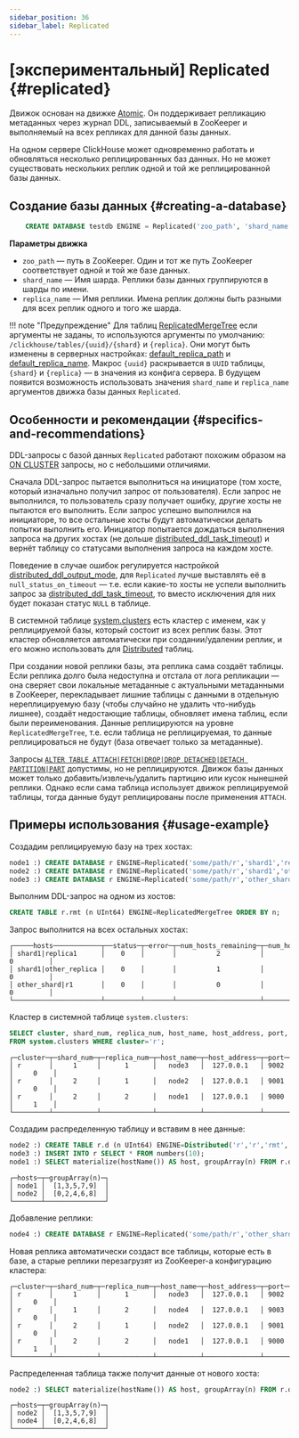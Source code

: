 ```yaml
---
sidebar_position: 36
sidebar_label: Replicated
---
```


# [экспериментальный] Replicated {#replicated}

Движок основан на движке [Atomic](../../engines/database-engines/atomic.md). Он поддерживает репликацию метаданных через журнал DDL, записываемый в ZooKeeper и выполняемый на всех репликах для данной базы данных.

На одном сервере ClickHouse может одновременно работать и обновляться несколько реплицированных баз данных. Но не может существовать нескольких реплик одной и той же реплицированной базы данных.

## Создание базы данных {#creating-a-database}
``` sql
    CREATE DATABASE testdb ENGINE = Replicated('zoo_path', 'shard_name', 'replica_name') [SETTINGS ...]
```

**Параметры движка**

-   `zoo_path` — путь в ZooKeeper. Один и тот же путь ZooKeeper соответствует одной и той же базе данных.
-   `shard_name` — Имя шарда. Реплики базы данных группируются в шарды по имени.
-   `replica_name` — Имя реплики. Имена реплик должны быть разными для всех реплик одного и того же шарда.

!!! note "Предупреждение"
    Для таблиц [ReplicatedMergeTree](../table-engines/mergetree-family/replication.md#table_engines-replication) если аргументы не заданы, то используются аргументы по умолчанию: `/clickhouse/tables/{uuid}/{shard}` и `{replica}`. Они могут быть изменены в серверных настройках: [default_replica_path](../../operations/server-configuration-parameters/settings.md#default_replica_path) и [default_replica_name](../../operations/server-configuration-parameters/settings.md#default_replica_name). Макрос `{uuid}` раскрывается в `UUID` таблицы, `{shard}` и `{replica}` — в значения из конфига сервера. В будущем появится возможность использовать значения `shard_name` и `replica_name` аргументов движка базы данных `Replicated`.

## Особенности и рекомендации {#specifics-and-recommendations}

DDL-запросы с базой данных `Replicated` работают похожим образом на [ON CLUSTER](../../sql-reference/distributed-ddl.md) запросы, но с небольшими отличиями.

Сначала DDL-запрос пытается выполниться на инициаторе (том хосте, который изначально получил запрос от пользователя). Если запрос не выполнился, то пользователь сразу получает ошибку, другие хосты не пытаются его выполнить. Если запрос успешно выполнился на инициаторе, то все остальные хосты будут автоматически делать попытки выполнить его.
Инициатор попытается дождаться выполнения запроса на других хостах (не дольше [distributed_ddl_task_timeout](../../operations/settings/settings.md#distributed_ddl_task_timeout)) и вернёт таблицу со статусами выполнения запроса на каждом хосте.

Поведение в случае ошибок регулируется настройкой [distributed_ddl_output_mode](../../operations/settings/settings.md#distributed_ddl_output_mode), для `Replicated` лучше выставлять её в `null_status_on_timeout` — т.е. если какие-то хосты не успели выполнить запрос за [distributed_ddl_task_timeout](../../operations/settings/settings.md#distributed_ddl_task_timeout), то вместо исключения для них будет показан статус `NULL` в таблице.

В системной таблице [system.clusters](../../operations/system-tables/clusters.md) есть кластер с именем, как у реплицируемой базы, который состоит из всех реплик базы. Этот кластер обновляется автоматически при создании/удалении реплик, и его можно использовать для [Distributed](../../engines/table-engines/special/distributed.md#distributed) таблиц.

При создании новой реплики базы, эта реплика сама создаёт таблицы. Если реплика долго была недоступна и отстала от лога репликации — она сверяет свои локальные метаданные с актуальными метаданными в ZooKeeper, перекладывает лишние таблицы с данными в отдельную нереплицируемую базу (чтобы случайно не удалить что-нибудь лишнее), создаёт недостающие таблицы, обновляет имена таблиц, если были переименования. Данные реплицируются на уровне `ReplicatedMergeTree`, т.е. если таблица не реплицируемая, то данные реплицироваться не будут (база отвечает только за метаданные).

Запросы [`ALTER TABLE ATTACH|FETCH|DROP|DROP DETACHED|DETACH PARTITION|PART`](../../sql-reference/statements/alter/partition.md) допустимы, но не реплицируются. Движок базы данных может только добавить/извлечь/удалить партицию или кусок нынешней реплики. Однако если сама таблица использует движок реплицируемой таблицы, тогда данные будут реплицированы после применения `ATTACH`.

## Примеры использования {#usage-example}

Создадим реплицируемую базу на трех хостах:

``` sql
node1 :) CREATE DATABASE r ENGINE=Replicated('some/path/r','shard1','replica1');
node2 :) CREATE DATABASE r ENGINE=Replicated('some/path/r','shard1','other_replica');
node3 :) CREATE DATABASE r ENGINE=Replicated('some/path/r','other_shard','{replica}');
```

Выполним DDL-запрос на одном из хостов:

``` sql
CREATE TABLE r.rmt (n UInt64) ENGINE=ReplicatedMergeTree ORDER BY n;
```

Запрос выполнится на всех остальных хостах:

``` text
┌─────hosts────────────┬──status─┬─error─┬─num_hosts_remaining─┬─num_hosts_active─┐
│ shard1|replica1      │    0    │       │          2          │        0         │
│ shard1|other_replica │    0    │       │          1          │        0         │
│ other_shard|r1       │    0    │       │          0          │        0         │
└──────────────────────┴─────────┴───────┴─────────────────────┴──────────────────┘
```

Кластер в системной таблице `system.clusters`:

``` sql
SELECT cluster, shard_num, replica_num, host_name, host_address, port, is_local
FROM system.clusters WHERE cluster='r';
```

``` text
┌─cluster─┬─shard_num─┬─replica_num─┬─host_name─┬─host_address─┬─port─┬─is_local─┐
│ r       │     1     │      1      │   node3   │  127.0.0.1   │ 9002 │     0    │
│ r       │     2     │      1      │   node2   │  127.0.0.1   │ 9001 │     0    │
│ r       │     2     │      2      │   node1   │  127.0.0.1   │ 9000 │     1    │
└─────────┴───────────┴─────────────┴───────────┴──────────────┴──────┴──────────┘
```

Создадим распределенную таблицу и вставим в нее данные:

``` sql
node2 :) CREATE TABLE r.d (n UInt64) ENGINE=Distributed('r','r','rmt', n % 2);
node3 :) INSERT INTO r SELECT * FROM numbers(10);
node1 :) SELECT materialize(hostName()) AS host, groupArray(n) FROM r.d GROUP BY host;
```

``` text
┌─hosts─┬─groupArray(n)─┐
│ node1 │  [1,3,5,7,9]  │
│ node2 │  [0,2,4,6,8]  │
└───────┴───────────────┘
```

Добавление реплики:

``` sql
node4 :) CREATE DATABASE r ENGINE=Replicated('some/path/r','other_shard','r2');
```

Новая реплика автоматически создаст все таблицы, которые есть в базе, а старые реплики перезагрузят из ZooKeeper-а конфигурацию кластера:

``` text
┌─cluster─┬─shard_num─┬─replica_num─┬─host_name─┬─host_address─┬─port─┬─is_local─┐
│ r       │     1     │      1      │   node3   │  127.0.0.1   │ 9002 │     0    │
│ r       │     1     │      2      │   node4   │  127.0.0.1   │ 9003 │     0    │
│ r       │     2     │      1      │   node2   │  127.0.0.1   │ 9001 │     0    │
│ r       │     2     │      2      │   node1   │  127.0.0.1   │ 9000 │     1    │
└─────────┴───────────┴─────────────┴───────────┴──────────────┴──────┴──────────┘
```

Распределенная таблица также получит данные от нового хоста:

```sql
node2 :) SELECT materialize(hostName()) AS host, groupArray(n) FROM r.d GROUP BY host;
```

```text
┌─hosts─┬─groupArray(n)─┐
│ node2 │  [1,3,5,7,9]  │
│ node4 │  [0,2,4,6,8]  │
└───────┴───────────────┘
```